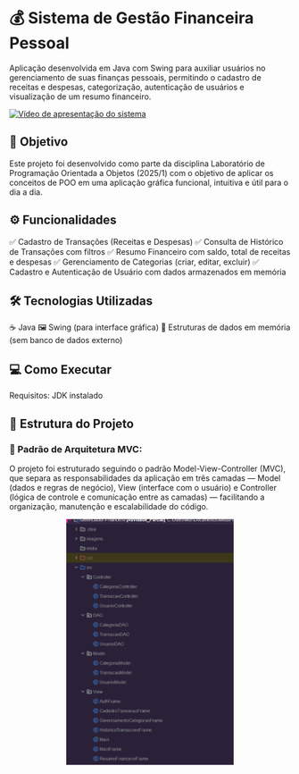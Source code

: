 # 💰 Sistema de Gestão Financeira Pessoal 
Aplicação desenvolvida em Java com Swing para auxiliar usuários no gerenciamento de suas finanças pessoais, permitindo o cadastro de receitas e despesas, categorização, autenticação de usuários e visualização de um resumo financeiro.

[![Vídeo de apresentação do sistema](https://img.youtube.com/vi/8lvvXZ__8yI&t=5s/mqdefault.jpg)](https://www.youtube.com/watch?v=8lvvXZ__8yI&t=5s)

## 📌 Objetivo
Este projeto foi desenvolvido como parte da disciplina Laboratório de Programação Orientada a Objetos (2025/1) com o objetivo de aplicar os conceitos de POO em uma aplicação gráfica funcional, intuitiva e útil para o dia a dia.

## ⚙️ Funcionalidades
✅ Cadastro de Transações (Receitas e Despesas)
✅ Consulta de Histórico de Transações com filtros
✅ Resumo Financeiro com saldo, total de receitas e despesas
✅ Gerenciamento de Categorias (criar, editar, excluir)
✅ Cadastro e Autenticação de Usuário com dados armazenados em memória

## 🛠️ Tecnologias Utilizadas
☕ Java
🖼️ Swing (para interface gráfica)
🧠 Estruturas de dados em memória (sem banco de dados externo)

## 💻 Como Executar
Requisitos: JDK instalado


## 📂 Estrutura do Projeto
### 🔄 Padrão de Arquitetura MVC:
O projeto foi estruturado seguindo o padrão Model-View-Controller (MVC), que separa as responsabilidades da aplicação em três camadas — Model (dados e regras de negócio), View (interface com o usuário) e Controller (lógica de controle e comunicação entre as camadas) — facilitando a organização, manutenção e escalabilidade do código.
<p align="center">
  <img src="./midia/estrutura.png" alt="Tela Principal" width="300"/>
</p>

